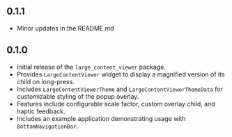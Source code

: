 ## 0.1.1

* Minor updates in the README.md

## 0.1.0

* Initial release of the `large_content_viewer` package.
* Provides `LargeContentViewer` widget to display a magnified version of its child on long-press.
* Includes `LargeContentViewerTheme` and `LargeContentViewerThemeData` for customizable styling of the popup overlay.
* Features include configurable scale factor, custom overlay child, and haptic feedback.
* Includes an example application demonstrating usage with `BottomNavigationBar`.
